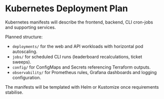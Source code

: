 # Kubernetes Deployment Plan

Kubernetes manifests will describe the frontend, backend, CLI cron-jobs and supporting services.

Planned structure:

- `deployments/` for the web and API workloads with horizontal pod autoscaling.
- `jobs/` for scheduled CLI runs (leaderboard recalculations, ticket sweeps).
- `config/` for ConfigMaps and Secrets referencing Terraform outputs.
- `observability/` for Prometheus rules, Grafana dashboards and logging configuration.

The manifests will be templated with Helm or Kustomize once requirements stabilise.
